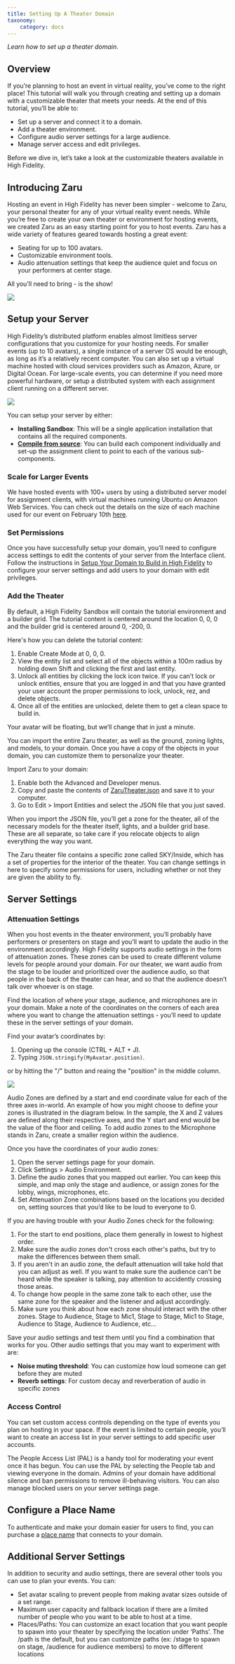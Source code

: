 ```yaml
---
title: Setting Up A Theater Domain
taxonomy:
    category: docs
---
```


*Learn how to set up a theater domain.*

## Overview

If you’re planning to host an event in virtual reality, you’ve come to the right place! This tutorial will walk you through creating and setting up a domain with a customizable theater that meets your needs. At the end of this tutorial, you’ll be able to:

- Set up a server and connect it to a domain.
- Add a theater environment.
- Configure audio server settings for a large audience.
- Manage server access and edit privileges.

Before we dive in, let’s take a look at the customizable theaters available in High Fidelity.

## Introducing Zaru

Hosting an event in High Fidelity has never been simpler - welcome to Zaru, your personal theater for any of your virtual reality event needs. While you’re free to create your own theater or environment for hosting events, we created Zaru as an easy starting point for you to host events. Zaru has a wide variety of features geared towards hosting a great event:

- Seating for up to 100 avatars.
- Customizable environment tools.
- Audio attenuation settings that keep the audience quiet and focus on your performers at center stage.

All you’ll need to bring - is the show!

![](\zaru.png)

## Setup your Server

High Fidelity’s distributed platform enables almost limitless server configurations that you customize for your hosting needs. For smaller events (up to 10 avatars), a single instance of a server OS would be enough, as long as it’s a relatively recent computer. You can also set up a virtual machine hosted with cloud services providers such as Amazon, Azure, or Digital Ocean. For large-scale events, you can determine if you need more powerful hardware, or setup a distributed system with each assignment client running on a different server.

![](architecture-overview.png)

You can setup your server by either:

- **Installing Sandbox**: This will be a single application installation that contains all the required components.
- **[Compile from source](../../../build-guide)**: You can build each component individually and set-up the assignment client to point to each of the various sub-components.

### Scale for Larger Events

We have hosted events with 100+ users by using a distributed server model for assignment clients, with virtual machines running Ubuntu on Amazon Web Services. You can check out the details on the size of each machine used for our event on February 10th [here](http://blog.highfidelity.com/blog/2017/2/21/scaling-in-a-single-virtual-reality-space).

### Set Permissions

Once you have successfully setup your domain, you’ll need to configure access settings to edit the contents of your server from the Interface client. Follow the instructions in [Setup Your Domain to Build in High Fidelity](../../../learn-with-us/setup-your-domain-to-build) to configure your server settings and add users to your domain with edit privileges.

### Add the Theater

By default, a High Fidelity Sandbox will contain the tutorial environment and a builder grid. The tutorial content is centered around the location 0, 0, 0 and the builder grid is centered around 0, -200, 0.

Here's how you can delete the tutorial content:

1. Enable Create Mode at 0, 0, 0.
2. View the entity list and select all of the objects within a 100m radius by holding down Shift and clicking the first and last entity.
3. Unlock all entities by clicking the lock icon twice. If you can’t lock or unlock entities, ensure that you are logged in and that you have granted your user account the proper permissions to lock, unlock, rez, and delete objects.
4. Once all of the entities are unlocked, delete them to get a clean space to build in.

Your avatar will be floating, but we’ll change that in just a minute.

You can import the entire Zaru theater, as well as the ground, zoning lights, and models, to your domain. Once you have a copy of the objects in your domain, you can customize them to personalize your theater.

Import Zaru to your domain:

1. Enable both the Advanced and Developer menus.
2. Copy and paste the contents of [ZaruTheater.json](https://hifi-content.s3.amazonaws.com/liv/production/ZaruTheater.json) and save it to your computer.
3. Go to Edit > Import Entities and select the JSON file that you just saved.

When you import the JSON file, you’ll get a zone for the theater, all of the necessary models for the theater itself, lights, and a builder grid base. These are all separate, so take care if you relocate objects to align everything the way you want.

The Zaru theater file contains a specific zone called SKY/Inside, which has a set of properties for the interior of the theater. You can change settings in here to specify some permissions for users, including whether or not they are given the ability to fly.

## Server Settings

### Attenuation Settings

When you host events in the theater environment, you’ll probably have performers or presenters on stage and you’ll want to update the audio in the environment accordingly. High Fidelity supports audio settings in the form of attenuation zones. These zones can be used to create different volume levels for people around your domain. For our theater, we want audio from the stage to be louder and prioritized over the audience audio, so that people in the back of the theater can hear, and so that the audience doesn’t talk over whoever is on stage.

Find the location of where your stage, audience, and microphones are in your domain. Make a note of the coordinates on the corners of each area where you want to change the attenuation settings - you’ll need to update these in the server settings of your domain.

Find your avatar’s coordinates by:

1. Opening up the console (CTRL + ALT + J).
2. Typing `JSON.stringify(MyAvatar.position)`.

or by hitting the "/" button and reaing the "position" in the middle column. 

![](audio-settings.png)

Audio Zones are defined by a start and end coordinate value for each of the three axes in-world. An example of how you might choose to define your zones is illustrated in the diagram below. In the sample, the X and Z values are defined along their respective axes, and the Y start and end would be the value of the floor and ceiling. To add audio zones to the Microphone stands in Zaru, create a smaller region within the audience.

Once you have the coordinates of your audio zones:

1. Open the server settings page for your domain.
2. Click Settings > Audio Environment.
3. Define the audio zones that you mapped out earlier. You can keep this simple, and map only the stage and audience, or assign zones for the lobby, wings, microphones, etc.
4. Set Attenuation Zone combinations based on the locations you decided on, setting sources that you’d like to be loud to everyone to 0.


If you are having trouble with your Audio Zones check for the following:
1. For the start to end positions, place them generally in lowest to highest order.  
2. Make sure the audio zones don't cross each other's paths, but try to make the differences between them small. 
3. If you aren't in an audio zone, the default attenuation will take hold that you can adjust as well.  If you want to make sure the audience can't be heard while the speaker is talking, pay attention to accidently crossing those areas. 
4. To change how people in the same zone talk to each other, use the same zone for the speaker and the listener and adjust accordingly.
5. Make sure you think about how each zone should interact with the other zones.  Stage to Audience, Stage to Mic1, Stage to Stage, Mic1 to Stage, Audience to Stage, Audience to Audience, etc...


Save your audio settings and test them until you find a combination that works for you. Other audio settings that you may want to experiment with are:

- **Noise muting threshold**: You can customize how loud someone can get before they are muted
- **Reverb settings**: For custom decay and reverberation of audio in specific zones

### Access Control

You can set custom access controls depending on the type of events you plan on hosting in your space. If the event is limited to certain people, you’ll want to create an access list in your server settings to add specific user accounts.

The People Access List (PAL) is a handy tool for moderating your event once it has begun. You can use the PAL by selecting the People tab and viewing everyone in the domain. Admins of your domain have additional silence and ban permissions to remove ill-behaving visitors. You can also manage blocked users on your server settings page.

## Configure a Place Name

To authenticate and make your domain easier for users to find, you can purchase a [place name](../place-names) that connects to your domain.

## Additional Server Settings

In addition to security and audio settings, there are several other tools you can use to plan your events. You can:

- Set avatar scaling to prevent people from making avatar sizes outside of a set range.
- Maximum user capacity and fallback location if there are a limited number of people who you want to be able to host at a time.
- Places/Paths: You can customize an exact location that you want people to spawn into your theater by specifying the location under ‘Paths’. The /path is the default, but you can customize paths (ex: /stage to spawn on stage, /audience for audience members) to move to different locations
